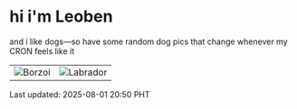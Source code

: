 # hi i'm Leoben

and i like dogs—so have some random dog pics that change whenever my CRON feels like it

|  |  |
|--------|----------|
| ![Borzoi](https://random-dog-vercel.vercel.app/api/random-borzoi?v=1754052642) | ![Labrador](https://random-dog-vercel.vercel.app/api/random-labrador?v=1754052642) |

Last updated: 2025-08-01 20:50 PHT

